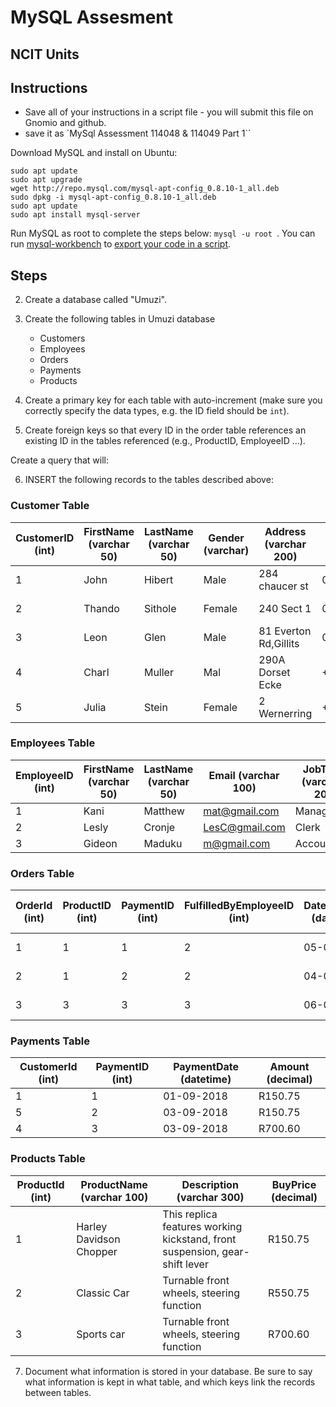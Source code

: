 
# MySQL Assesment

## NCIT Units

## Instructions
- Save all of your instructions in a script file - you will submit this file on Gnomio and github.
- save it as `MySql Assessment 114048 & 114049 Part 1``

Download MySQL and install on Ubuntu:

```
sudo apt update
sudo apt upgrade
wget http://repo.mysql.com/mysql-apt-config_0.8.10-1_all.deb
sudo dpkg -i mysql-apt-config_0.8.10-1_all.deb
sudo apt update
sudo apt install mysql-server

```

 Run MySQL as root to complete the steps below: `mysql -u root `. You can run [mysql-workbench](https://www.mysql.com/products/workbench/) to [export your code in a script](https://dev.mysql.com/doc/workbench/en/wb-admin-export-import-management.html).

## Steps

2. Create a database called "Umuzi".

3. Create the following tables in Umuzi database
    - Customers
    - Employees
    - Orders
    - Payments
    - Products

4. Create a primary key for each table with auto-increment (make sure you correctly specify the data types, e.g. the ID field should be `int`).

5. Create foreign keys so that every ID in the order table references an existing ID in the tables referenced (e.g., ProductID, EmployeeID ...).

Create a query that will:

6. INSERT the following records to the tables described above:

### Customer Table

| CustomerID (int) | FirstName (varchar 50) | LastName (varchar 50) | Gender (varchar) | Address (varchar 200) | Phone (int 10) | Email (varchar 100) | City (varchar 20)| Country (varchar 50)|
| --- | --- | --- | --- | --- | --- | --- | --- | --- |
| 1	| John | Hibert | Male | 284 chaucer st| 084789657| john@gmail.com | Johannesburg | South Africa  |
| 2 | Thando | Sithole | Female | 240 Sect 1 | 0794445584 | thando@gmail.com | Cape Town | South Africa |
| 3 | Leon | Glen | Male | 81 Everton Rd,Gillits | 0820832830 | Leon@gmail.com | Durban | South Africa |
| 4 | Charl | Muller | Mal | 290A Dorset Ecke | +44856872553 | Charl.muller@yahoo.com | Berlin | Germany |
| 5 | Julia | Stein | Female | 2 Wernerring | +448672445058 | Js234@yahoo.com | Frankfurt | Germany |



### Employees Table

| EmployeeID (int) | FirstName (varchar 50) | LastName (varchar 50) |  Email (varchar 100) |  JobTitle (varchar 20) |
| --- | --- | --- | --- | --- |  
| 1 | Kani | Matthew | mat@gmail.com | Manager |
| 2 | Lesly | Cronje | LesC@gmail.com | Clerk |  
| 3 | Gideon | Maduku | m@gmail.com | Accountant |


### Orders Table

| OrderId (int) | ProductID (int) | PaymentID (int) | FulfilledByEmployeeID  (int) | DateRequired (datetime) | DateShipped (datetime) | Status (varchar 20) |  
| --- | --- | --- | --- |--- | --- |  --- |  
| 1  | 1  | 1  | 2  | 05-09-2018 | | Not shipped |
| 2  | 1  | 2  | 2  | 04-09-2018 | 03-09-2018 | Shipped |  
| 3  | 3  | 3  | 3  | 06-09-2018 |  | Not shipped |  

### Payments Table

| CustomerId (int) | PaymentID (int) | PaymentDate (datetime) | Amount (decimal) |    
| --- | --- | --- | --- |   
| 1 | 1 | 01-09-2018 | R150.75 |  
| 5 | 2 | 03-09-2018 | R150.75 |  
| 4 | 3 | 03-09-2018 | R700.60 | 

### Products Table

| ProductId (int) | ProductName (varchar 100) | Description (varchar 300) | BuyPrice (decimal) |  
| --- | --- | --- | --- |  
| 1 | Harley Davidson Chopper | This replica features working kickstand, front suspension, gear-shift lever | R150.75 |
| 2 | Classic Car | Turnable front wheels, steering function | R550.75 |  
| 3 | Sports car | Turnable front wheels, steering function | R700.60 |

7. Document what information is stored in your database. Be sure to say what information is kept in what table, and which keys link the records between tables.

